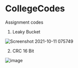# CollegeCodes
Assignment codes

1. Leaky Bucket

![Screenshot 2021-10-11 075749](https://user-images.githubusercontent.com/72183261/136724953-6ab91f5b-a73f-4106-a206-5da0cb58d2c8.png)


2. CRC 16 Bit 

![image](https://user-images.githubusercontent.com/72183261/137010030-3125df4a-61f8-40a4-ad0c-6c424270caf1.png)


